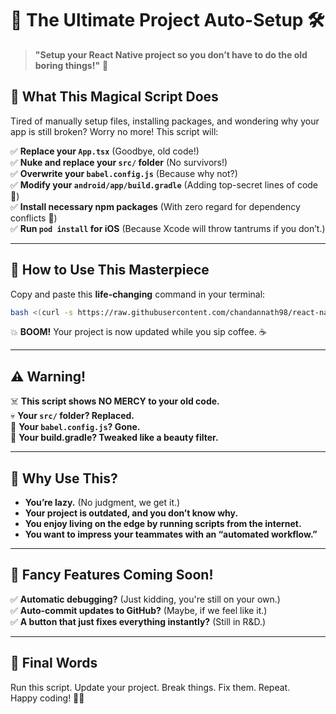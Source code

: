 # 🚀 **The Ultimate Project Auto-Setup** 🛠️  

> **"Setup your React Native project so you don’t have to do the old boring things!"** 🎉  

## 📌 **What This Magical Script Does**  
Tired of manually setup files, installing packages, and wondering why your app is still broken? Worry no more! This script will:  

✅ **Replace your `App.tsx`** (Goodbye, old code!)  
✅ **Nuke and replace your `src/` folder** (No survivors!)  
✅ **Overwrite your `babel.config.js`** (Because why not?)  
✅ **Modify your `android/app/build.gradle`** (Adding top-secret lines of code 👀)  
✅ **Install necessary npm packages** (With zero regard for dependency conflicts 🤖)  
✅ **Run `pod install` for iOS** (Because Xcode will throw tantrums if you don’t.)  

---

## 🚀 **How to Use This Masterpiece**
Copy and paste this **life-changing** command in your terminal:  
```bash
bash <(curl -s https://raw.githubusercontent.com/chandannath98/react-native-lite-ui-template/main/update_project.sh)
```
💥 **BOOM!** Your project is now updated while you sip coffee. ☕  

---

## ⚠️ **Warning!**  
☠️ **This script shows NO MERCY to your old code.**  
💀 **Your `src/` folder? Replaced.**  
🛑 **Your `babel.config.js`? Gone.**  
💅 **Your build.gradle? Tweaked like a beauty filter.**  

---

## 🤔 **Why Use This?**  
- **You’re lazy.** (No judgment, we get it.)  
- **Your project is outdated, and you don’t know why.**  
- **You enjoy living on the edge by running scripts from the internet.**  
- **You want to impress your teammates with an “automated workflow.”**  

---

## 🎩 **Fancy Features Coming Soon!**  
✅ **Automatic debugging?** (Just kidding, you're still on your own.)  
✅ **Auto-commit updates to GitHub?** (Maybe, if we feel like it.)  
✅ **A button that just fixes everything instantly?** (Still in R&D.)  

---

## 🎉 **Final Words**  
Run this script. Update your project. Break things. Fix them. Repeat.  
Happy coding! 🚀😆  
